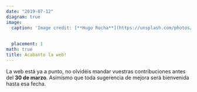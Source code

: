 ```yaml
---
date: "2019-07-12"
diagram: true
image:
  caption: 'Image credit: [**Hugo Rocha**](https://unsplash.com/photos/V3Jrku51jhs)'
  
  
  placement: 1
math: true
title: Acabanto la web!
---
```


La web está ya a punto, no olvidéis mandar vuestras contribuciones antes del **30 de marzo**.
Asimismo que toda sugerencia de mejora será bienvenida hasta esa fecha.